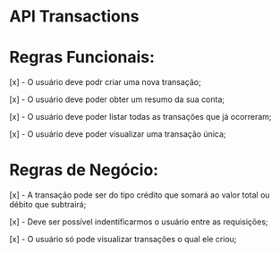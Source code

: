 # API Transactions 

# Regras Funcionais: 

[x] - O usuário deve podr criar uma nova transação;

[x] - O usuário deve poder obter um resumo da sua conta;

[x] - O usuário deve poder listar todas as transações que já ocorreram;

[x] - O usuário deve poder visualizar uma transação única;

# Regras de Negócio:

[x] - A transação pode ser do tipo crédito que somará ao valor total ou débito que subtrairá;

[x] - Deve ser possível indentificarmos o usuário entre as requisições;

[x] - O usuário só pode visualizar transações o qual ele criou;

